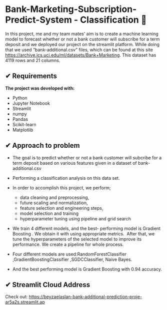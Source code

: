 # Bank-Marketing-Subscription-Predict-System - Classification 👾

In this project, me and my team mates' aim is to create a machine learning model to forecast whether or not a bank customer will subscribe for a term deposit and we deployed our project on the streamlit platform. While doing that we used “bank-additional.csv” files, which can be found at this site https://archive.ics.uci.edu/ml/datasets/Bank+Marketing. This dataset has 4119 rows and 21 columns.

## ✔ Requirements
**The project was developed with:**
 - Python
 - Jupyter Notebook
 - Streamlit
 - numpy
 - Pandas
 - Scikit-learn
 - Matplotlib

## ✔ Approach to problem
- The goal is to predict whether or not a bank customer will subcribe for a term deposit  based on various features given in  a dataset of bank-additional.csv
- Performing a classification analysis on this data set.
- In order to accomplish this project, we perform;
   - data cleaning and preprocessing, 
   - future scaling and normalization,
   - feature selection and engineering steps,
   - model selection and training
   - hyperparameter tuning using pipeline and grid search
 
- We train 4 different models, and the best- performing model is Gradient Boosting . We obtain it with using appropriate metrics.  After that,  we tune the hyperparameters of the selected model to improve its performance. We create a pipeline for whole process. 
- Four different models are used:RandomForestClassifier ,GradientBoostingClassifier ,SGDCClassifier, Naive Bayes.
- And the best performing model is Gradient Boosting  with 0.94 accuracy.


## ✔ Streamlit Cloud Address
Check out: https://beyzaelaslan-bank-additional-prediction-proje-ar5a2s.streamlit.ap
